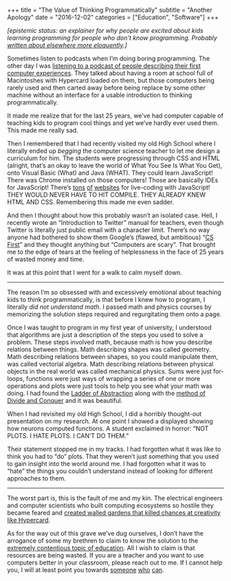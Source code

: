 +++
title = "The Value of Thinking Programmatically"
subtitle = "Another Apology"
date = "2016-12-02"
categories = ["Education", "Software"]
+++

*\[epistemic status: an explainer for why people are excited about kids learning programming for people who don’t know programming. Probably* [*written about elsewhere more eloquently*](https://medium.com/humane-tech/its-more-than-just-teach-kids-to-code-177fd6cb7184#.82ep4vtvy)*.\]*

Sometimes listen to podcasts when I’m doing boring programming. The other day I was [listening to a podcast of people describing their first computer experiences](https://www.youtube.com/watch?v=upsQwlVunVw&list=PLV_qemO0oatjBdU5rfC8-gM9t4Trgwg9n&index=5). They talked about having a room at school full of Macintoshes with Hypercard loaded on them, but those computers being rarely used and then carted away before being replace by some other machine without an interface for a usable introduction to thinking programmatically.

It made me realize that for the last 25 years, we’ve had computer capable of teaching kids to program cool things and yet we’ve hardly ever used them. This made me really sad.

Then I remembered that I had recently visited my old High School where I literally ended up *begging* the computer science teacher to let me design a curriculum for him. The students were progressing through CSS and HTML (alright, that’s an okay to leave the world of What You See Is What You Get), onto Visual Basic (What) and Java (WHAT). They could learn JavaScript! There was Chrome installed on those computers! Those are basically IDEs for JavaScript! There’s [tons](https://codepen.io/) [of](https://jsfiddle.net/) [websites](http://www.pythontutor.com/javascript.html#mode=edit) for live-coding with JavaScript! THEY WOULD NEVER HAVE TO HIT COMPILE. THEY ALREADY KNEW HTML AND CSS. Remembering this made me even sadder.

And then I thought about how this probably wasn’t an isolated case. Hell, I recently wrote an “Introduction to Twitter” manual for teachers, even though Twitter is literally just public email with a character limit. There’s no way anyone had bothered to show them Google’s (flawed, but ambitious) “[CS First](https://www.cs-first.com/en/why-cs)” and they thought anything but “Computers are scary”. That brought me to the edge of tears at the feeling of helplessness in the face of 25 years of wasted money and time.

It was at this point that I went for a walk to calm myself down.

---

The reason I’m so obsessed with and excessively emotional about teaching kids to think programmatically, is that before I knew how to program, I literally *did not understand math*. I passed math and physics courses by memorizing the solution steps required and regurgitating them onto a page.

Once I was taught to program in my first year of university, I understood that algorithms are just a description of the steps you used to solve a problem. These steps involved math, because math is how you describe relations between things. Math describing shapes was called geometry. Math describing relations between shapes, so you could manipulate them, was called vectorial algebra. Math describing relations between physical objects in the real world was called mechanical physics. Sums were just for-loops, functions were just ways of wrapping a series of one or more operations and plots were just tools to help you see what your math was doing. I had found the [Ladder of Abstraction](http://worrydream.com/LadderOfAbstraction/) along with the [method of Divide and Conquer](https://en.wikipedia.org/wiki/Divide_and_conquer_algorithms) and it was beautiful.

When I had revisited my old High School, I did a horribly thought-out presentation on my research. At one point I showed a displayed showing how neurons computed functions. A student exclaimed in horror: “NOT PLOTS. I HATE PLOTS. I CAN’T DO THEM.”

Their statement stopped me in my tracks. I had forgotten what it was like to think you had to “do” plots. That they weren’t just something that you used to gain insight into the world around me. I had forgotten what it was to “hate” the things you couldn’t understand instead of looking for different approaches to them.

---

The worst part is, this is the fault of me and my kin. The electrical engineers and computer scientists who built computing ecosystems so hostile they became feared and [created walled gardens that killed chances at creativity like Hypercard](http://www.loper-os.org/?p=568).

As for the way out of this grave we’ve dug ourselves, I don’t have the arrogance of some my brethren to claim to know the solution to the [extremely contentious topic of education](https://www.youtube.com/watch?v=0QFDzRkmiUE). All I wish to claim is that resources are being wasted. If you are a teacher and you want to use computers better in your classroom, please reach out to me. If I cannot help you, I will at least point you towards [someone](http://hivewaterloo.ca/popup/hive-waterloo/) [who](http://www.kwartzlab.ca/) [can](https://www.diyode.com/).
